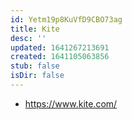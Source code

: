 ```yaml
---
id: Yetm19p8KuVfD9CBO73ag
title: Kite
desc: ''
updated: 1641267213691
created: 1641105063856
stub: false
isDir: false
---
```


- <https://www.kite.com/>
